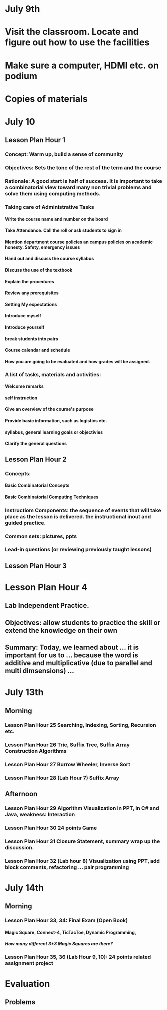 # July 9th
# Visit the classroom. Locate and figure out how to use the facilities
# Make sure a computer, HDMI etc. on podium 
# Copies of materials

# July 10
## Lesson Plan Hour 1
### Concept:  Warm up, build a sense of community
### Objectives: Sets the tone of the rest of the term and the course
### Rationale: A good start is half of success. It is important to take a combinatorial view toward many non trivial problems and solve them using computing methods.
### Taking care of Administrative Tasks
#### Write the course name and number on the board
#### Take Attendance. Call the roll or ask students to sign in
#### Mention department course policies an campus policies on academic honesty. Safety, emergency issues
#### Hand out and discuss the course syllabus
#### Discuss the use of the textbook
#### Explain the procedures
#### Review any prerequisites
#### Setting My expectations
#### Introduce myself
#### Introduce yourself
#### break students into pairs
#### Course calendar and schedule
#### How you are going to be evaluated and how grades will be assigned.

### A list of tasks, materials and activities:
#### Welcome remarks
#### self instruction 
#### Give an overview of the course's purpose
#### Provide basic information, such as logistics etc.
#### syllabus, general learning goals or objectivies
#### Clarify the general questions


## Lesson Plan Hour 2
### Concepts: 
#### Basic Combinatorial Concepts
#### Basic Combinatorial Computing Techniques
### Instructiom Components: the sequence of events that will take place as the lesson is delivered. the instructional inout and guided practice.
### Common sets: pictures, ppts
### Lead-in questions (or reviewing previously taught lessons)


## Lesson Plan Hour 3
### 

# Lesson Plan Hour 4
## Lab Independent Practice. 
## Objectives: allow students to practice the skill or extend the knowledge on their own 

## Summary: Today, we learned about ... it is important for us to ... because the word is additive and multiplicative (due to parallel and multi dimsensions) ...

# July 13th
## Morning
### Lesson Plan Hour 25 Searching, Indexing, Sorting, Recursion etc.
### Lesson Plan Hour 26 Trie, Suffix Tree, Suffix Array Construction Algorithms
### Lesson Plan Hour 27 Burrow Wheeler, Inverse Sort 
### Lesson Plan Hour 28 (Lab Hour 7) Suffix Array

## Afternoon 
### Lesson Plan Hour 29 Algorithm Visualization in PPT, in C# and Java, weakness: Interaction 
### Lesson Plan Hour 30 24 points Game
### Lesson Plan Hour 31 Closure Statement, summary wrap up the discussion.
### Lesson Plan Hour 32 (Lab hour 8) Visualization using PPT, add block comments, refactoring ... pair programming 

# July 14th
## Morning 
### Lesson Plan Hour 33, 34: Final Exam (Open Book) 
#### Magic Square, Connect-4, TicTacToe, Dynamic Programming, 
##### How many different 3*3 Magic Squares are there?
##### 

### Lesson Plan Hour 35, 36 (Lab Hour 9, 10): 24 points related assignment project 

# Evaluation
## Problems 
